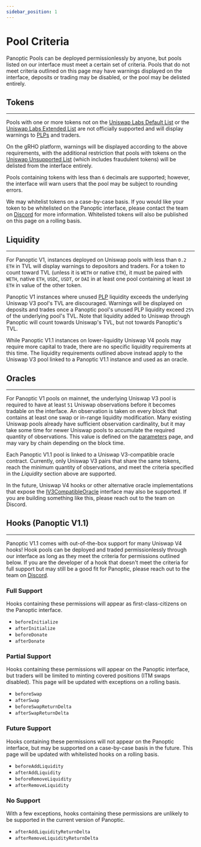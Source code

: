 ```yaml
---
sidebar_position: 1
---
```


# Pool Criteria

Panoptic Pools can be deployed permissionlessly by anyone, but pools listed on our interface must meet a certain set of criteria. Pools that do not meet criteria outlined on this page may have warnings displayed on the interface, deposits or trading may be disabled, or the pool may be delisted entirely.

## Tokens

---
Pools with one or more tokens not on the [Uniswap Labs Default List](https://tokenlists.org/token-list?url=https://tokens.uniswap.org) or the [Uniswap Labs Extended List](https://tokenlists.org/token-list?url=https://tokens.uniswap.org) are not officially supported and will display warnings to [PLPs](/docs/panoptic-protocol/protocol-roles#passive-liquidity-providers-plps) and traders.

On the gRHO platform, warnings will be displayed according to the above requirements, with the additional restriction that pools with tokens on the [Uniswap Unsupported List](https://unsupportedtokens.uniswap.org/) (which includes fraudulent tokens) will be delisted from the interface entirely.

Pools containing tokens with less than `6` decimals are supported; however, the interface will warn users that the pool may be subject to rounding errors.

We may whitelist tokens on a case-by-case basis. If you would like your token to be whitelisted on the Panoptic interface, please contact the team on [Discord](https://discord.com/invite/8sX5Af2KXG) for more information. Whitelisted tokens will also be published on this page on a rolling basis.

## Liquidity

---
For Panoptic V1, instances deployed on Uniswap pools with less than `0.2 ETH` in TVL will display warnings to depositors and traders. 
For a token to count toward TVL (unless it is `WETH` or native `ETH`), it must be paired with `WETH`, native `ETH`, `USDC`, `USDT`, or `DAI` in at least one pool containing at least `10 ETH` in value of the other token.

Panoptic V1 instances where unused [PLP](/docs/panoptic-protocol/protocol-roles#passive-liquidity-providers-plps) liquidity exceeds the underlying Uniswap V3 pool's TVL are discouraged. 
Warnings will be displayed on deposits and trades once a Panoptic pool's unused PLP liquidity exceed `25%` of the underlying pool's TVL.
Note that liquidity added to Uniswap through Panoptic will count towards Uniswap's TVL, but not towards Panoptic's TVL.

While Panoptic V1.1 instances on lower-liquidity Uniswap V4 pools may require more capital to trade, there are no specific liquidity requirements at this time. The liquidity requirements outlined above instead apply to the Uniswap V3 pool linked to a Panoptic V1.1 instance and used as an oracle.

## Oracles

---
For Panoptic V1 pools on mainnet, the underlying Uniswap V3 pool is required to have at least `51` Uniswap observations before it becomes tradable on the interface. An observation is taken on every block that contains at least one swap or in-range liquidity modification. Many existing Uniswap pools already have sufficient observation cardinality, but it may take some time for newer Uniswap pools to accumulate the required quantity of observations. This value is defined on the [parameters](/docs/developers/parameters) page, and may vary by chain depending on the block time. 

Each Panoptic V1.1 pool is linked to a Uniswap V3-compatible oracle contract. Currently, only Uniswap V3 pairs that share the same tokens, reach the minimum quantity of observations, and meet the criteria specified in the *Liquidity* section above are supported. 

In the future, Uniswap V4 hooks or other alternative oracle implementations that expose the [IV3CompatibleOracle](/docs/developers/V1.1/interfaces/interface.IV3CompatibleOracle) interface may also be supported. If you are building something like this, please reach out to the team on Discord.


## Hooks (Panoptic V1.1)

---
Panoptic V1.1 comes with out-of-the-box support for many Uniswap V4 hooks! Hook pools can be deployed and traded permissionlessly through our interface as long as they meet the criteria for permissions outlined below. If you are the developer of a hook that doesn't meet the criteria for full support but may still be a good fit for Panoptic, please reach out to the team on [Discord](https://discord.com/invite/8sX5Af2KXG).

### Full Support
Hooks containing these permissions will appear as first-class-citizens on the Panoptic interface.
- `beforeInitialize`
- `afterInitialize`
- `beforeDonate`
- `afterDonate`

### Partial Support
Hooks containing these permissions will appear on the Panoptic interface, but traders will be limited to minting covered positions (ITM swaps disabled). This page will be updated with exceptions on a rolling basis.
- `beforeSwap`
- `afterSwap`
- `beforeSwapReturnDelta`
- `afterSwapReturnDelta`

### Future Support
Hooks containing these permissions will not appear on the Panoptic interface, but may be supported on a case-by-case basis in the future. This page will be updated with whitelisted hooks on a rolling basis.
- `beforeAddLiquidity`
- `afterAddLiquidity`
- `beforeRemoveLiquidity`
- `afterRemoveLiquidity`

### No Support
With a few exceptions, hooks containing these permissions are unlikely to be supported in the current version of Panoptic.
- `afterAddLiquidityReturnDelta`
- `afterRemoveLiquidityReturnDelta`
